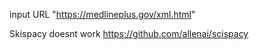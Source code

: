input URL "https://medlineplus.gov/xml.html"

Skispacy doesnt work https://github.com/allenai/scispacy